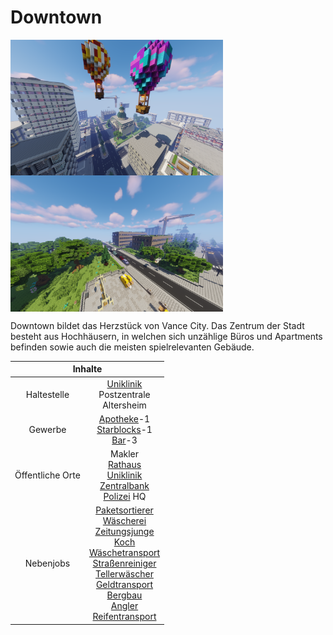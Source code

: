 # Downtown

<img align="left" width="340" eight="340" src="../../../assets/image/gebiete/Downtown1.png"> <img align="center" width="340" eight="340" src="../../../assets/image/gebiete/Downtown2.png">


Downtown bildet das Herzstück von Vance City. Das Zentrum der Stadt besteht aus Hochhäusern, in welchen sich unzählige Büros und Apartments befinden sowie auch die meisten spielrelevanten Gebäude.

<table>
  <thead>
    <tr>
      <th colspan=2 align="center">Inhalte</th>
    </tr>
  </thead>
  <tbody>
    <tr>
      <td align="center">Haltestelle</td>
      <td align="center"><a href="../../fraktionen/rettungsdienst/">Uniklinik</a> <br> Postzentrale <br> Altersheim </td>
    </tr>
    <tr>
      <td align="center">Gewerbe</td>
      <td align="center"><a href="../../biz/apotheke/">Apotheke</a>-1 <br> <a href="../../biz/starblocks/">Starblocks</a>-1 <br> <a href="../../biz/bar/">Bar</a>-3</td>
    </tr>
    <tr>
      <td align="center">Öffentliche Orte</td>
      <td align="center">Makler <br> <a href="../../orte/rathaus/">Rathaus</a> <br> <a href="../../fraktionen/rettungsdienst/">Uniklinik</a> <br> <a href="../../orte/zentralbank/">Zentralbank</a> <br> <a href="../../fraktionen/polizei/">Polizei</a> HQ</td>
    </tr>
    <tr>
      <td align="center">Nebenjobs</td>
      <td align="center"><a href="../../nebenjobs/paketsortierer/">Paketsortierer</a> <br> <a href="../../nebenjobs/wäscherei/">Wäscherei</a> <br> <a href="../../nebenjobs/zeitungsjunge/">Zeitungsjunge</a> <br> <a href="../../nebenjobs/koch/">Koch</a> <br> <a href="../../nebenjobs/wäschetransport/">Wäschetransport</a> <br> <a href="../../nebenjobs/straßenreiniger/">Straßenreiniger</a> <br> <a href="../../nebenjobs/tellerwäscher/">Tellerwäscher</a> <br> <a href="../../nebenjobs/geldtransport/">Geldtransport</a> <br> <a href="../../nebenjobs/bergbau/">Bergbau</a> <br> <a href="../../nebenjobs/angler/">Angler</a> <br> <a href="../../nebenjobs/reifentransport/">Reifentransport</a></td>
    </tr>
  </tbody>
</table> 
